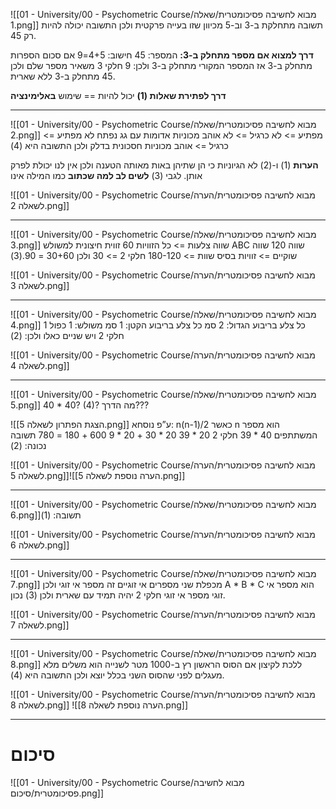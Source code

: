 ![[01 - University/00 - Psychometric Course/מבוא לחשיבה פסיכומטרית/שאלה 1.png]]
תשובה מתחלקת ב-3 וב-5 מכיוון שזו בעייה פרקטית ולכן התשובה יכולה להיות רק 45.

**דרך למצוא אם מספר מתחלק ב-3:**
המספר: 45
חישוב: 4+5=9
אם סכום הספרות מתחלק ב-3 אז המספר המקורי מתחלק ב-3
ולכן: 9 חלקי 3 משאיר מספר שלם ולכן 45 מתחלק ב-3 ללא שארית.

**דרך לפתירת שאלות (1)**
יכול להיות == שימוש **באלימינציה**
***
![[01 - University/00 - Psychometric Course/מבוא לחשיבה פסיכומטרית/שאלה 2.png]]
מפתיע => לא כרגיל => לא אוהב מכוניות אדומות עם גג נפתח
לא מפתיע => כרגיל => אוהב מכוניות חסכונית בדלק
ולכן התשובה היא (4)

**הערות**
(1) ו-(2) לא הגיוניות כי הן שתיהן באות מאותה הטענה ולכן אין לנו יכולת לפרק אותן.
לגבי (3) **לשים לב למה שכתוב** כמו המילה אינו

![[01 - University/00 - Psychometric Course/מבוא לחשיבה פסיכומטרית/הערה לשאלה 2.png]]
***
![[01 - University/00 - Psychometric Course/מבוא לחשיבה פסיכומטרית/שאלה 3.png]]
שווה צלעות => כל הזוויות 60
זווית חיצונית למשולש ABC שווה 120
שווה שוקיים => זוויות בסיס שוות => 180-120 חלקי 2 => 30
ולכן 30+60 = 90.(3)

![[01 - University/00 - Psychometric Course/מבוא לחשיבה פסיכומטרית/הערה לשאלה 3.png]]
***
![[01 - University/00 - Psychometric Course/מבוא לחשיבה פסיכומטרית/שאלה 4.png]]
כל צלע בריבוע הגדול: 2 סמ
כל צלע בריבוע הקטן: 1 סמ
משולש: 1 כפול 1 חלקי 2
ויש שניים כאלו ולכן: (2)

![[01 - University/00 - Psychometric Course/מבוא לחשיבה פסיכומטרית/הערה לשאלה 4.png]]
***
![[01 - University/00 - Psychometric Course/מבוא לחשיבה פסיכומטרית/שאלה 5.png]]
40  * 40?
(4)?
מה הדרך???

![[הצגת הפתרון לשאלה 5.png]]
ע”פ נוסחא: n(n-1)/2 כאשר n הוא מספר המשתתפים
40 * 39 חלקי 2
20 * 39
20 * 30 + 20 * 9
600 + 180 = 780
תשובה נכונה: (2)

![[01 - University/00 - Psychometric Course/מבוא לחשיבה פסיכומטרית/הערה לשאלה 5.png]]![[הערה נוספת לשאלה 5.png]]
***
![[01 - University/00 - Psychometric Course/מבוא לחשיבה פסיכומטרית/שאלה 6.png]]תשובה: (1)

![[01 - University/00 - Psychometric Course/מבוא לחשיבה פסיכומטרית/הערה לשאלה 6.png]]
***
![[01 - University/00 - Psychometric Course/מבוא לחשיבה פסיכומטרית/שאלה 7.png]]
מכפלת שני מספרים אי זוגיים זה מספר אי זוגי ולכן A * B * C הוא מספר אי זוגי
מספר אי זוגי חלקי 2 יהיה תמיד עם שארית ולכן (3) נכון.

![[01 - University/00 - Psychometric Course/מבוא לחשיבה פסיכומטרית/הערה לשאלה 7.png]]
***
![[01 - University/00 - Psychometric Course/מבוא לחשיבה פסיכומטרית/שאלה 8.png]]
ללכת לקיצון
אם הסוס הראשון רץ ב-1000 מטר לשנייה הוא משלים מלא מעגלים לפני שהסוס השני בכלל יוצא ולכן התשובה היא (4).

![[01 - University/00 - Psychometric Course/מבוא לחשיבה פסיכומטרית/הערה לשאלה 8.png]]
![[הערה נוספת לשאלה 8.png]]
***
# סיכום
![[01 - University/00 - Psychometric Course/מבוא לחשיבה פסיכומטרית/סיכום.png]]